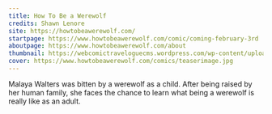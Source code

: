 ```yaml
---
title: How To Be a Werewolf
credits: Shawn Lenore
site: https://howtobeawerewolf.com/
startpage: https://www.howtobeawerewolf.com/comic/coming-february-3rd
aboutpage: https://www.howtobeawerewolf.com/about
thumbnail: https://webcomictraveloguecms.wordpress.com/wp-content/uploads/2024/02/hubbox_htbaw.png
cover: https://www.howtobeawerewolf.com/comics/teaserimage.jpg
---
```


Malaya Walters was bitten by a werewolf as a child. After being raised by her human family, she faces the chance to learn what being a werewolf is really like as an adult.